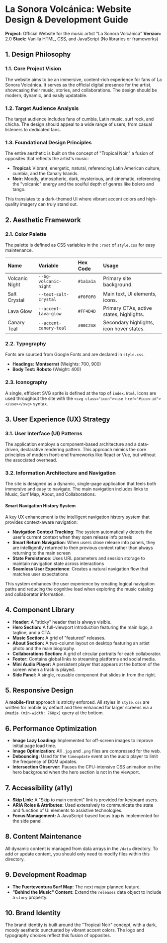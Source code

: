 # La Sonora Volcánica: Website Design & Development Guide

**Project:** Official Website for the music artist "La Sonora Volcánica"
**Version:** 2.0
**Stack:** Vanilla HTML, CSS, and JavaScript (No libraries or frameworks)

## 1. Design Philosophy

### 1.1. Core Project Vision

The website aims to be an immersive, content-rich experience for fans of La Sonora Volcánica. It serves as the official digital presence for the artist, showcasing their music, stories, and collaborations. The design should be modern, dynamic, and easily updatable.

### 1.2. Target Audience Analysis

The target audience includes fans of cumbia, Latin music, surf rock, and chicha. The design should appeal to a wide range of users, from casual listeners to dedicated fans.

### 1.3. Foundational Design Principles

The entire aesthetic is built on the concept of "Tropical Noir," a fusion of opposites that reflects the artist's music:

- **Tropical:** Vibrant, energetic, natural, referencing Latin American culture, cumbia, and the Canary Islands.
- **Noir:** Moody, atmospheric, dark, mysterious, and cinematic, referencing the "volcanic" energy and the soulful depth of genres like bolero and tango.

This translates to a dark-themed UI where vibrant accent colors and high-quality imagery can truly stand out.

## 2. Aesthetic Framework

### 2.1. Color Palette

The palette is defined as CSS variables in the `:root` of `style.css` for easy maintenance.

| Name | Variable | Hex Code | Usage |
| :--- | :--- | :--- | :--- |
| Volcanic Night | `--bg-volcanic-night` | `#1a1a1a` | Primary site background. |
| Salt Crystal | `--text-salt-crystal` | `#F0F0F0` | Main text, UI elements, icons. |
| Lava Glow | `--accent-lava-glow` | `#FF4D4D` | Primary CTAs, active states, highlights. |
| Canary Teal | `--accent-canary-teal`| `#00C2A8` | Secondary highlights, icon hover states. |

### 2.2. Typography

Fonts are sourced from Google Fonts and are declared in `style.css`.

- **Headings:** **Montserrat** (Weights: 700, 900)
- **Body Text:** **Roboto** (Weight: 400)

### 2.3. Iconography

A single, efficient SVG sprite is defined at the top of `index.html`. Icons are used throughout the site with the `<svg class="icon"><use href="#icon-id"></use></svg>` syntax.

## 3. User Experience (UX) Strategy

### 3.1. User Interface (UI) Patterns

The application employs a component-based architecture and a data-driven, declarative rendering pattern. This approach mimics the core principles of modern front-end frameworks like React or Vue, but without the associated overhead.

### 3.2. Information Architecture and Navigation

The site is designed as a dynamic, single-page application that feels both immersive and easy to navigate. The main navigation includes links to Music, Surf Map, About, and Collaborations.

#### Smart Navigation History System

A key UX enhancement is the intelligent navigation history system that provides context-aware navigation:

- **Navigation Context Tracking**: The system automatically detects the user's current context when they open release info panels
- **Smart Return Navigation**: When users close release info panels, they are intelligently returned to their previous context rather than always returning to the main screen
- **State Persistence**: Uses URL parameters and session storage to maintain navigation state across interactions
- **Seamless User Experience**: Creates a natural navigation flow that matches user expectations

This system enhances the user experience by creating logical navigation paths and reducing the cognitive load when exploring the music catalog and collaborator information.

## 4. Component Library

- **Header:** A "sticky" header that is always visible.
- **Hero Section:** A full-viewport introduction featuring the main logo, a tagline, and a CTA.
- **Music Section:** A grid of "featured" releases.
- **About Section:** A two-column layout on desktop featuring an artist photo and the main biography.
- **Collaborations Section:** A grid of circular portraits for each collaborator.
- **Footer:** Contains global links to streaming platforms and social media.
- **Mini Audio Player:** A persistent player that appears at the bottom of the screen when a track is played.
- **Side Panel:** A single, reusable component that slides in from the right.

## 5. Responsive Design

A **mobile-first** approach is strictly enforced. All styles in `style.css` are written for mobile by default and then enhanced for larger screens via a `@media (min-width: 768px)` query at the bottom.

## 6. Performance Optimization

- **Image Lazy Loading:** Implemented for off-screen images to improve initial page load time.
- **Image Optimization:** All `.jpg` and `.png` files are compressed for the web.
- **Debouncing:** Used for the `timeupdate` event on the audio player to limit the frequency of DOM updates.
- **Intersection Observer:** Pauses the CPU-intensive CSS animation on the hero background when the hero section is not in the viewport.

## 7. Accessibility (a11y)

- **Skip Link:** A "Skip to main content" link is provided for keyboard users.
- **ARIA Roles & Attributes:** Used extensively to communicate the state and function of UI elements to assistive technologies.
- **Focus Management:** A JavaScript-based focus trap is implemented for the side panel.

## 8. Content Maintenance

All dynamic content is managed from data arrays in the `/data` directory. To add or update content, you should only need to modify files within this directory.

## 9. Development Roadmap

- **The Fuerteventura Surf Map:** The next major planned feature.
- **"Behind the Music" Content:** Extend the `releases` data object to include a `story` property.

## 10. Brand Identity

The brand identity is built around the "Tropical Noir" concept, with a dark, moody aesthetic punctuated by vibrant accent colors. The logo and typography choices reflect this fusion of opposites.
